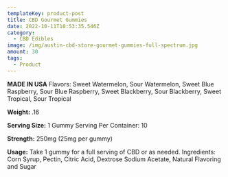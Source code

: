 ```yaml
---
templateKey: product-post
title: CBD Gourmet Gummies
date: 2022-10-11T10:53:35.546Z
category:
  - CBD Edibles
image: /img/austin-cbd-store-gourmet-gummies-full-spectrum.jpg
amount: 30
tags:
  - Product
---
```


**MADE IN USA** Flavors: Sweet Watermelon, Sour Watermelon, Sweet Blue Raspberry, Sour Blue Raspberry, Sweet Blackberry, Sour Blackberry, Sweet Tropical, Sour Tropical

**Weight:** .16

**Serving Size:** 1 Gummy Serving Per Container: 10

**Strength:** 250mg (25mg per gummy)

**Usage:** Take 1 gummy for a full serving of CBD or as needed. Ingredients: Corn Syrup, Pectin, Citric Acid, Dextrose Sodium Acetate, Natural Flavoring and Sugar
